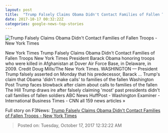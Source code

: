 ```yaml
---
layout: post
title:  "Trump Falsely Claims Obama Didn't Contact Families of Fallen Troops - New York Times"
date: 2017-10-17 00:32:22Z
categories: google-news-top-stories
---
```


![Trump Falsely Claims Obama Didn't Contact Families of Fallen Troops - New York Times](https://static01.nyt.com/images/2017/10/17/us/17dc-obama/17dc-obama-facebookJumbo.jpg)

New York Times Trump Falsely Claims Obama Didn't Contact Families of Fallen Troops New York Times President Barack Obama honoring troops who were killed in Afghanistan at Dover Air Force Base, in Delaware, in 2009. Credit Doug Mills/The New York Times. WASHINGTON — President Trump falsely asserted on Monday that his predecessor, Barack ... Trump's claim that Obama 'didn't make calls' to families of the fallen Washington Post Trump faces blowback after claim about calls to families of the fallen The Hill Trump draws ire after falsely claiming 'most' past presidents didn't call families of fallen soldiers ABC News HuffPost - Washington Examiner - International Business Times - CNN all 159 news articles »


Full story on F3News: [Trump Falsely Claims Obama Didn't Contact Families of Fallen Troops - New York Times](http://www.f3nws.com/n/fJRRgC)

> Posted on: Tuesday, October 17, 2017 12:32:22 AM
